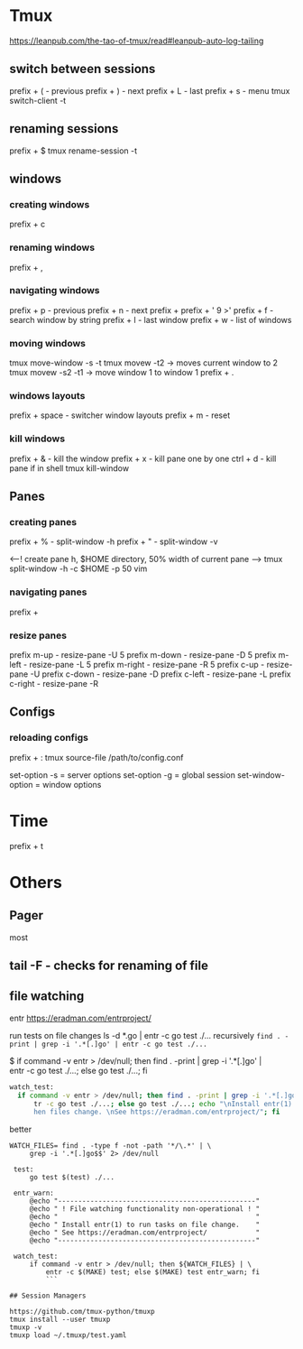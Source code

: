 # Tmux
https://leanpub.com/the-tao-of-tmux/read#leanpub-auto-log-tailing

## switch between sessions
prefix + ( - previous
prefix + ) - next
prefix + L - last
prefix + s - menu
tmux switch-client -t <name>

## renaming sessions
prefix + $
tmux rename-session -t <name> <to>

## windows

### creating windows
prefix + c

### renaming windows
prefix + ,

### navigating windows
prefix + p - previous
prefix + n - next
prefix + <number>
prefix + '<number > 9 >'
prefix + f - search window by string
prefix + l - last window
prefix + w - list of windows

### moving windows
tmux move-window -s -t
tmux movew -t2 -> moves current window to 2
tmux movew -s2 -t1 -> move window 1 to window 1
prefix + .

### windows layouts
prefix + space - switcher window layouts
prefix + m - reset

### kill windows
prefix + & - kill the window
prefix + x - kill pane one by one
ctrl + d - kill pane if in shell
tmux kill-window

## Panes

### creating panes
prefix + % - split-window -h
prefix + " - split-window -v

<--! create pane h, $HOME directory, 50% width of current pane -->
tmux split-window -h -c $HOME -p 50 vim

### navigating panes
prefix + <vim motion>

### resize panes
prefix m-up     - resize-pane -U 5
prefix m-down   - resize-pane -D 5
prefix m-left   - resize-pane -L 5
prefix m-right  - resize-pane -R 5
prefix c-up     - resize-pane -U
prefix c-down   - resize-pane -D
prefix c-left   - resize-pane -L
prefix c-right  - resize-pane -R

## Configs

### reloading configs
prefix + :
tmux source-file /path/to/config.conf

set-option -s = server options
set-option -g = global session
set-window-option = window options

# Time
prefix + t

# Others

## Pager
most

## tail -F - checks for renaming of file

## file watching
entr
https://eradman.com/entrproject/

run tests on file changes
ls -d *.go | entr -c go test ./...
recursively
`find . -print | grep -i '.*[.]go' | entr -c go test ./...`

$ if command -v entr > /dev/null; then find . -print | grep -i '.*[.]go' | \
  entr -c go test ./...; else go test ./...; fi

```bash
watch_test:
  if command -v entr > /dev/null; then find . -print | grep -i '.*[.]go' | en\
      tr -c go test ./...; else go test ./...; echo "\nInstall entr(1) to run tasks w\
      hen files change. \nSee https://eradman.com/entrproject/"; fi
```

better
```
WATCH_FILES= find . -type f -not -path '*/\.*' | \
     grep -i '.*[.]go$$' 2> /dev/null

 test:
     go test $(test) ./...

 entr_warn:
     @echo "-------------------------------------------------"
     @echo " ! File watching functionality non-operational ! "
     @echo "                                                 "
     @echo " Install entr(1) to run tasks on file change.    "
     @echo " See https://eradman.com/entrproject/            "
     @echo "-------------------------------------------------"

 watch_test:
     if command -v entr > /dev/null; then ${WATCH_FILES} | \
         entr -c $(MAKE) test; else $(MAKE) test entr_warn; fi
         ```

## Session Managers

https://github.com/tmux-python/tmuxp
tmux install --user tmuxp
tmuxp -v
tmuxp load ~/.tmuxp/test.yaml

